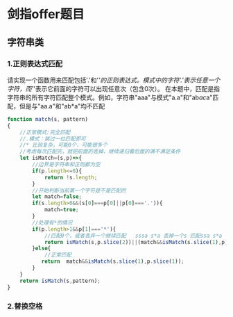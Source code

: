 # 剑指offer题目

## 字符串类

### 1.正则表达式匹配

请实现一个函数用来匹配包括'.'和'*'的正则表达式。模式中的字符'.'表示任意一个字符，而'*'表示它前面的字符可以出现任意次（包含0次）。 在本题中，匹配是指字符串的所有字符匹配整个模式。例如，字符串"aaa"与模式"a.a"和"ab*ac*a"匹配，但是与"aa.a"和"ab*a"均不匹配

```javascript
function match(s, pattern)
{
    //正常模式:完全匹配
    //.模式：跳过一位匹配即可
    //* 比较复杂，可能0个，可能很多个
    //考虑每次匹配完，就把前面的丢掉，继续递归看后面的满不满足条件
    let isMatch=(s,p)=>{
        //边界是字符串和正则都为空
        if(p.length<=0){
            return !s.length;
        }
        //开始判断当前第一个字符是不是匹配的
        let match=false;
        if(s.length>0&&(s[0]===p[0]||p[0]==='.')){
            match=true;
        }
        //处理有*的情况
        if(p.length>1&&p[1]==='*'){
            //匹配0个，或者丢弃一个继续匹配   sssa s*a 丢掉一个s 匹配ssa s*a
            return isMatch(s,p.slice(2))||(match&&isMatch(s.slice(1),p));
        }else{
            //正常匹配
           return  match&&isMatch(s.slice(1),p.slice(1));
        }
    }
    return isMatch(s,pattern);
}
```

### 2.替换空格

```javascript

```

